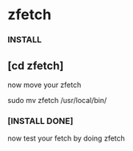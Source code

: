 # zfetch

### INSTALL
[cd zfetch]
-----------
now move your zfetch

sudo mv zfetch /usr/local/bin/

### [INSTALL DONE]
now test your fetch by doing
zfetch
